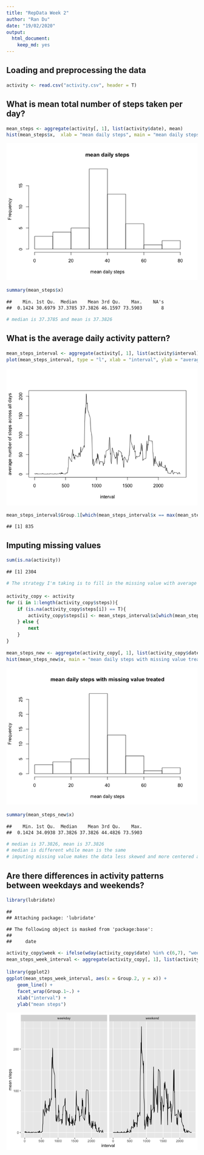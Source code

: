 ```yaml
---
title: "RepData Week 2"
author: "Ran Du"
date: "19/02/2020"
output: 
  html_document: 
    keep_md: yes
---
```




## Loading and preprocessing the data

```r
activity <- read.csv("activity.csv", header = T)
```

## What is mean total number of steps taken per day?

```r
mean_steps <- aggregate(activity[, 1], list(activity$date), mean)
hist(mean_steps$x,  xlab = "mean daily steps", main = "mean daily steps")
```

![](PA1_template_files/figure-html/unnamed-chunk-2-1.png)<!-- -->

```r
summary(mean_steps$x)
```

```
##    Min. 1st Qu.  Median    Mean 3rd Qu.    Max.    NA's 
##  0.1424 30.6979 37.3785 37.3826 46.1597 73.5903       8
```

```r
# median is 37.3785 and mean is 37.3826
```


## What is the average daily activity pattern?

```r
mean_steps_interval <- aggregate(activity[, 1], list(activity$interval), mean, na.rm = T)
plot(mean_steps_interval, type = "l", xlab = "interval", ylab = "average number of steps across all days")
```

![](PA1_template_files/figure-html/unnamed-chunk-3-1.png)<!-- -->

```r
mean_steps_interval$Group.1[which(mean_steps_interval$x == max(mean_steps_interval$x))]
```

```
## [1] 835
```

## Imputing missing values

```r
sum(is.na(activity))
```

```
## [1] 2304
```



```r
# The strategy I'm taking is to fill in the missing value with average steps taken in that interval across all the days with valid values

activity_copy <- activity
for (i in 1:length(activity_copy$steps)){
    if (is.na(activity_copy$steps[i]) == T){
        activity_copy$steps[i] <- mean_steps_interval$x[which(mean_steps_interval$Group.1 == activity_copy$interval[i])]
    } else {
        next
    }
}
```


```r
mean_steps_new <- aggregate(activity_copy[, 1], list(activity_copy$date), mean)
hist(mean_steps_new$x, main = "mean daily steps with missing value treated", xlab = "mean daily steps")
```

![](PA1_template_files/figure-html/unnamed-chunk-6-1.png)<!-- -->

```r
summary(mean_steps_new$x)
```

```
##    Min. 1st Qu.  Median    Mean 3rd Qu.    Max. 
##  0.1424 34.0938 37.3826 37.3826 44.4826 73.5903
```

```r
# median is 37.3826, mean is 37.3826
# median is different while mean is the same
# imputing missing value makes the data less skewed and more centered around the mean
```

## Are there differences in activity patterns between weekdays and weekends?

```r
library(lubridate)
```

```
## 
## Attaching package: 'lubridate'
```

```
## The following object is masked from 'package:base':
## 
##     date
```

```r
activity_copy$week <- ifelse(wday(activity_copy$date) %in% c(6,7), "weekend", "weekday")
mean_steps_week_interval <- aggregate(activity_copy[, 1], list(activity_copy$week, activity_copy$interval), mean)

library(ggplot2)
ggplot(mean_steps_week_interval, aes(x = Group.2, y = x)) + 
    geom_line() + 
    facet_wrap(Group.1~.) + 
    xlab("interval") + 
    ylab("mean steps")
```

![](PA1_template_files/figure-html/unnamed-chunk-7-1.png)<!-- -->


